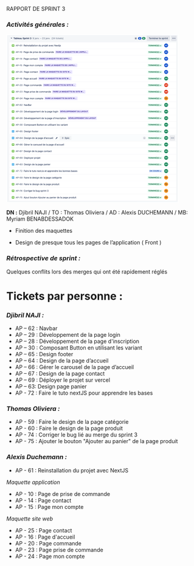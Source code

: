 RAPPORT DE SPRINT 3

### *Activités générales :*

![Jira sprint 3](img/jira-sprint-3.png)

**DN :** Djibril NAJI / TO : Thomas Oliviera / AD : Alexis DUCHEMANN / MB: Myriam BENABDESSADOK

- Finition des maquettes


- Design de presque tous les pages de l’application ( Front )

### *Rétrospective de sprint :*

Quelques conflits lors des merges qui ont été rapidement réglés

# Tickets par personne :

### *Djibril NAJI :*

- AP – 62 : Navbar
- AP – 29 : Développement de la page login
- AP – 28 : Développement de la page d'inscription
- AP – 30 : Composant Button en utilisant les variant
- AP – 65 : Design footer
- AP – 64 : Design de la page d’accueil
- AP – 66 : Gérer le carousel de la page d’accueil
- AP – 67 : Design de la page contact
- AP – 69 : Déployer le projet sur vercel
- AP – 63: Design page panier
- AP - 72 : Faire le tuto nextJS pour apprendre les bases

### *Thomas Oliviera :*

- AP - 59 : Faire le design de la page catégorie
- AP - 60 : Faire le design de la page produit
- AP - 74 : Corriger le bug lié au merge du sprint 3
- AP - 75 : Ajouter le bouton "Ajouter au panier" de la page produit

### *Alexis Duchemann :*

- AP - 61 : Reinstallation du projet avec NextJS

*Maquette application*

- AP - 10 : Page de prise de commande
- AP - 14 : Page contact
- AP - 15 : Page mon compte

*Maquette site web*

- AP - 25 : Page contact
- AP - 16 : Page d'accueil
- AP - 20 : Page commande
- AP - 23 : Page prise de commande
- AP - 24 : Page mon compte 